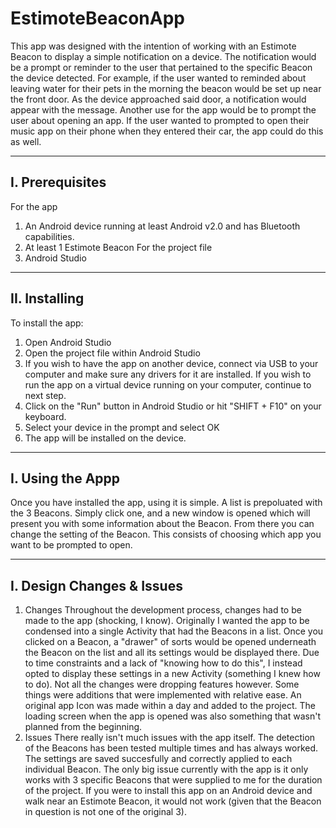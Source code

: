# EstimoteBeaconApp
This app was designed with the intention of working with an Estimote Beacon to display a simple notification on a device.
The notification would be a prompt or reminder to the user that pertained to the specific Beacon the device detected.
For example, if the user wanted to reminded about leaving water for their pets in the morning the beacon would be set up near the front door.
As the device approached said door, a notification would appear with the message.
Another use for the app would be to prompt the user about opening an app.
If the user wanted to prompted to open their music app on their phone when they entered their car, the app could do this as well.

-----------------------------
I. Prerequisites
-----------------------------
For the app
1. An Android device running at least Android v2.0 and has Bluetooth capabilities.
2. At least 1 Estimote Beacon
For the project file
1. Android Studio

-----------------------------
II. Installing
-----------------------------
To install the app:
1. Open Android Studio
2. Open the project file within Android Studio
3. If you wish to have the app on another device, connect via USB to your computer and make sure any drivers for it are installed. If you wish to run the app on a virtual device running on your computer, continue to next step.
4. Click on the "Run" button in Android Studio or hit "SHIFT + F10" on your keyboard.
5. Select your device in the prompt and select OK
6. The app will be installed on the device.

-----------------------------
I. Using the Appp
-----------------------------
Once you have installed the app, using it is simple. 
A list is prepoluated with the 3 Beacons. 
Simply click one, and a new window is opened which will present you with some information about the Beacon. 
From there you can change the setting of the Beacon. 
This consists of choosing which app you want to be prompted to open.

-----------------------------
I. Design Changes & Issues
-----------------------------
1. Changes
Throughout the development process, changes had to be made to the app (shocking, I know). 
Originally I wanted the app to be condensed into a single Activity that had the Beacons in a list.
Once you clicked on a Beacon, a "drawer" of sorts would be opened underneath the Beacon on the list and all its settings would be displayed there.
Due to time constraints and a lack of "knowing how to do this", I instead opted to display these settings in a new Activity (something I knew how to do).
Not all the changes were dropping features however. 
Some things were additions that were implemented with relative ease. 
An original app Icon was made within a day and added to the project. 
The loading screen when the app is opened was also something that wasn't planned from the beginning.
2. Issues
There really isn't much issues with the app itself. 
The detection of the Beacons has been tested multiple times and has always worked. 
The settings are saved succesfully and correctly applied to each individual Beacon. 
The only big issue currently with the app is it only works with 3 specific Beacons that were supplied to me for the duration of the project. 
If you were to install this app on an Android device and walk near an Estimote Beacon, it would not work (given that the Beacon in question is not one of the original 3).

